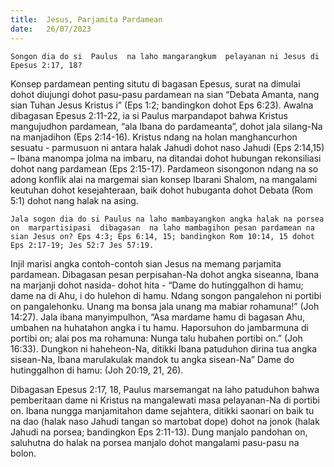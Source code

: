```yaml
---
title:  Jesus, Parjamita Pardamean
date:   26/07/2023
---
```


`Songon dia do si  Paulus  na laho mangarangkum  pelayanan ni Jesus di Epesus 2:17, 18?`

Konsep pardamean penting situtu di bagasan Epesus, surat na dimulai dohot diujungi dohot pasu-pasu pardamean na sian “Debata Amanta, nang sian Tuhan Jesus Kristus i” (Eps 1:2; bandingkon dohot Eps 6:23). Awalna dibagasan Epesus 2:11-22, ia si Paulus marpandapot bahwa Kristus mangujudhon pardamean, “ala Ibana do pardameanta”, dohot jala silang-Na na manjadihon (Eps 2:14-16). Kristus  ndang na holan manghancurhon sesuatu - parmusuon ni antara halak Jahudi dohot naso Jahudi (Eps 2:14,15) – Ibana manompa  jolma na imbaru, na ditandai dohot hubungan rekonsiliasi dohot nang pardamean (Eps 2:15-17). Pardameon  sisongonon  ndang na so adong konflik alai na  margemai sian konsep Ibarani Shalom, na mangalami keutuhan dohot kesejahteraan, baik dohot hubuganta dohot Debata (Rom 5:1) dohot nang halak na asing.

`Jala sogon dia do si Paulus na laho mambayangkon angka halak na porsea on  marpartisipasi  dibagasan  na laho mambagihon pesan pardamean na sian Jesus on? Eps 4:3; Eps 6:14, 15; bandingkon Rom 10:14, 15 dohot Eps 2:17-19; Jes 52:7 Jes 57:19.`

Injil marisi angka contoh-contoh sian Jesus na memang parjamita pardamean. Dibagasan pesan perpisahan-Na dohot angka siseanna, Ibana na marjanji dohot nasida- dohot hita - “Dame do hutinggalhon di hamu; dame na di Ahu, i do hulehon di hamu. Ndang songon pangalehon ni portibi on pangalehonku. Unang ma bonsa jala unang ma mabiar rohamuna!” (Joh 14:27). Jala ibana manyimpulhon, “Asa mardame hamu di bagasan Ahu, umbahen na huhatahon angka i tu hamu. Haporsuhon do jambarmuna di portibi on; alai pos ma rohamuna: Nunga talu hubahen portibi on.” (Joh 16:33). Dungkon ni haheheon-Na, ditikki Ibana patuduhon dirina tua angka sisean-Na, Ibana marulakulak mandok tu angka sisean-Na” Dame do hutinggalhon di hamu: (Joh 20:19, 21, 26).

Dibagasan Epesus 2:17, 18, Paulus marsemangat na laho patuduhon bahwa pemberitaan dame ni Kristus na mangalewati masa pelayanan-Na di portibi on. Ibana nungga manjamitahon dame sejahtera, ditikki saonari on baik tu na dao (halak naso Jahudi tangan so martobat dope) dohot na jonok (halak Jahudi na porsea; bandingkon Eps 2:11-13). Dung manjalo pandohan on, saluhutna do halak na porsea manjalo dohot mangalami pasu-pasu na bolon.